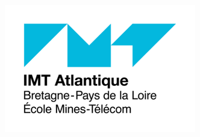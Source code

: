 <div id="ahora">
	<p align="center">
	  <img src="resources/assets/img/imt.png" title="imt">
	</p>
</div>